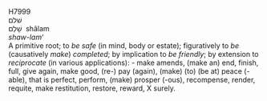 <body>
  <p>H7999<br>  שׁלם  <br> שָׁלַם  ‎  shâlam  <br><i>shaw-lam‘ </i><br>A primitive root; to <i>be</i> <i>safe</i> (in mind, body or estate); figuratively to <i>be</i> (causatively <i>make</i>) <i>completed</i>; by implication to <i>be</i> <i>friendly</i>; by extension to <i>reciprocate</i> (in various applications): - make amends, (make an) end, finish, full, give again, make good, (re-) pay (again), (make) (to) (be at) peace (-able), that is perfect, perform, (make) prosper (-ous), recompense, render, requite, make restitution, restore, reward, X surely.<br></p>
 </body>
